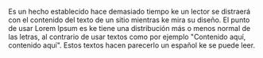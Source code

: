 Es un hecho establecido hace demasiado tiempo ke un lector se 
distraerá con el contenido del texto de un sitio mientras ke mira su 
diseño. El punto de usar Lorem Ipsum es ke tiene una distribución más 
o menos normal de las letras, al contrario de usar textos como por 
ejemplo "Contenido aquí, contenido aquí". Estos textos hacen parecerlo 
un español ke se puede leer.